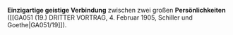 
**Einzigartige geistige Verbindung** zwischen zwei großen **Persönlichkeiten** ([[GA051 (19.) DRITTER VORTRAG, 4. Februar 1905, Schiller und Goethe|GA051/19]]).
